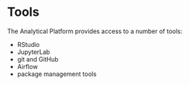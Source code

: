 # Tools

The Analytical Platform provides access to a number of tools:

* RStudio
* JupyterLab
* git and GitHub
* Airflow
* package management tools

